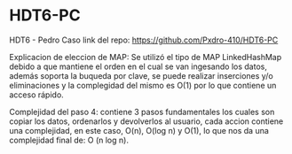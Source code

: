 # HDT6-PC
HDT6 - Pedro Caso
link del repo:
https://github.com/Pxdro-410/HDT6-PC

Explicacion de eleccion de MAP:
Se utilizó el tipo de MAP LinkedHashMap debido a que mantiene el orden en el cual se van ingesando los datos, además soporta la buqueda por clave, se puede realizar inserciones y/o eliminaciones y la complegidad del mismo es O(1) por lo que contiene un acceso rápido.

Complejidad del paso 4:
contiene 3 pasos fundamentales los cuales son copiar los datos, ordenarlos y devolverlos al usuario, cada accion contiene una complejidad, en este caso, O(n),  O(log n) y O(1), lo que nos da una complejidad final de: O (n log n).
